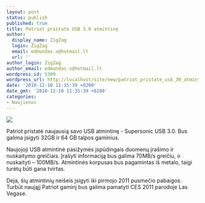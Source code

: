 ```yaml
---
layout: post
status: publish
published: true
title: Patriot pristatė USB 3.0 atmintinę
author:
  display_name: ZigZag
  login: ZigZag
  email: edmundas.v@hotmail.lt
  url: ''
author_login: ZigZag
author_email: edmundas.v@hotmail.lt
wordpress_id: 5309
wordpress_url: http://localhost/site/new/patriot_pristate_usb_30_atmintine/
date: '2010-12-10 11:35:39 +0200'
date_gmt: '2010-12-10 11:35:39 +0200'
categories:
- Naujienos
---
```

<div class="imgright"><img src="http://www.part.lt/img/c00de190349b2ddc4101519f036a50f0227.jpg"  /></div>
<p>Patriot pristatė naujausią savo USB atmintinę - Supersonic USB 3.0. Bus galima įsigyti 32GB ir 64 GB talpos gaminius.</p>
<p>Naujojoji USB atmintinė pasižymės įspūdingais duomenų įrašimo ir nuskaitymo greičiais. Įrašyti informaciją bus galima 70MB/s greičiu, o nuskaityti – 100MB/s. Atmintinės korpusas bus pagamintas iš metalo, taigi turėtų būti gana tvirtas. </p>
<p>Deja, šių atmintinių neišeis įsigyti iki pirmojo 2011 pusmečio pabaigos. Turbūt naująjį Patriot gaminį bus galima pamatyti CES 2011 parodoje Las Vegase.<br /></p>
